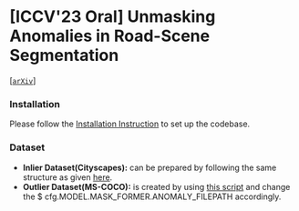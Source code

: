 # [**ICCV'23 Oral**] Unmasking Anomalies in Road-Scene Segmentation 
[[`arXiv`](https://arxiv.org/abs/2307.13316)]

### Installation
Please follow the [Installation Instruction](https://github.com/facebookresearch/Mask2Former/blob/main/INSTALL.md) to set up the codebase.

### Dataset
* **Inlier Dataset(Cityscapes):** can be prepared by following the same structure as given [here](https://github.com/facebookresearch/Mask2Former/blob/main/datasets/README.md).
* **Outlier Dataset(MS-COCO):** is created by using [this script](https://github.com/robin-chan/meta-ood/blob/master/preparation/prepare_coco_segmentation.py) and change the $ cfg.MODEL.MASK_FORMER.ANOMALY_FILEPATH accordingly.
